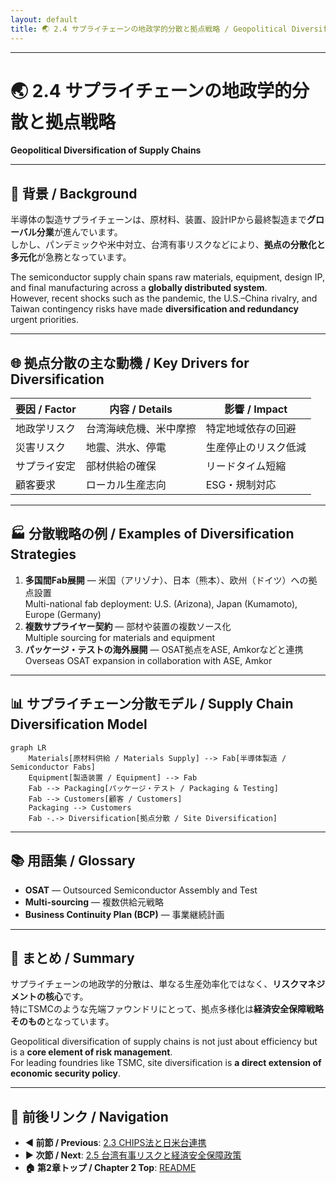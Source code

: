 ```yaml
---
layout: default
title: 🌏 2.4 サプライチェーンの地政学的分散と拠点戦略 / Geopolitical Diversification of Supply Chains
---
```


---

# 🌏 2.4 サプライチェーンの地政学的分散と拠点戦略  
**Geopolitical Diversification of Supply Chains**

---

## 📜 背景 / Background

半導体の製造サプライチェーンは、原材料、装置、設計IPから最終製造まで**グローバル分業**が進んでいます。  
しかし、パンデミックや米中対立、台湾有事リスクなどにより、**拠点の分散化と多元化**が急務となっています。

The semiconductor supply chain spans raw materials, equipment, design IP, and final manufacturing across a **globally distributed system**.  
However, recent shocks such as the pandemic, the U.S.–China rivalry, and Taiwan contingency risks have made **diversification and redundancy** urgent priorities.

---

## 🌐 拠点分散の主な動機 / Key Drivers for Diversification

| 要因 / Factor | 内容 / Details | 影響 / Impact |
|---------------|----------------|---------------|
| 地政学リスク | 台湾海峡危機、米中摩擦 | 特定地域依存の回避 |
| 災害リスク | 地震、洪水、停電 | 生産停止のリスク低減 |
| サプライ安定 | 部材供給の確保 | リードタイム短縮 |
| 顧客要求 | ローカル生産志向 | ESG・規制対応 |

---

## 🏭 分散戦略の例 / Examples of Diversification Strategies

1. **多国間Fab展開** — 米国（アリゾナ）、日本（熊本）、欧州（ドイツ）への拠点設置  
   Multi-national fab deployment: U.S. (Arizona), Japan (Kumamoto), Europe (Germany)  
2. **複数サプライヤー契約** — 部材や装置の複数ソース化  
   Multiple sourcing for materials and equipment  
3. **パッケージ・テストの海外展開** — OSAT拠点をASE, Amkorなどと連携  
   Overseas OSAT expansion in collaboration with ASE, Amkor  

---

## 📊 サプライチェーン分散モデル / Supply Chain Diversification Model

```mermaid
graph LR
    Materials[原材料供給 / Materials Supply] --> Fab[半導体製造 / Semiconductor Fabs]
    Equipment[製造装置 / Equipment] --> Fab
    Fab --> Packaging[パッケージ・テスト / Packaging & Testing]
    Fab --> Customers[顧客 / Customers]
    Packaging --> Customers
    Fab -.-> Diversification[拠点分散 / Site Diversification]
```

---

## 📚 用語集 / Glossary
- **OSAT** — Outsourced Semiconductor Assembly and Test  
- **Multi-sourcing** — 複数供給元戦略  
- **Business Continuity Plan (BCP)** — 事業継続計画  

---

## 📝 まとめ / Summary
サプライチェーンの地政学的分散は、単なる生産効率化ではなく、**リスクマネジメントの核心**です。  
特にTSMCのような先端ファウンドリにとって、拠点多様化は**経済安全保障戦略そのもの**となっています。

Geopolitical diversification of supply chains is not just about efficiency but is a **core element of risk management**.  
For leading foundries like TSMC, site diversification is **a direct extension of economic security policy**.

---

## 🔗 前後リンク / Navigation
- **◀ 前節 / Previous**: [2.3 CHIPS法と日米台連携](2_3_chips_act_japan_us_taiwan.md)  
- **▶ 次節 / Next**: [2.5 台湾有事リスクと経済安全保障政策](2_5_taiwan_contingency.md)  
- **🏠 第2章トップ / Chapter 2 Top**: [README](../README.md)
